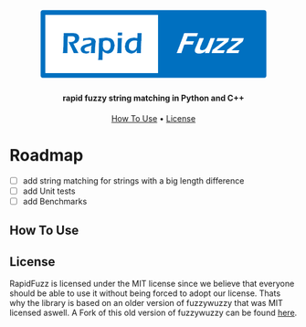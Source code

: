 <h1 align="center">
<img src="https://raw.githubusercontent.com/maxbachmann/rapidfuzz/dev/.github/RapidFuzz.png" alt="RapidFuzz" width="400">
</h1>
<h4 align="center">rapid fuzzy string matching in Python and C++ </h4>

<p align="center">
  <a href="#how-to-use">How To Use</a> •
  <a href="#license">License</a>
</p>

# Roadmap
- [ ] add string matching for strings with a big length difference
- [ ] add Unit tests
- [ ] add Benchmarks

## How To Use

## License
RapidFuzz is licensed under the MIT license since we believe that everyone should be able to use it without being forced to adopt our license. Thats why the library is based on an older version of fuzzywuzzy that was MIT licensed aswell.
A Fork of this old version of fuzzywuzzy can be found [here](https://github.com/rhasspy/fuzzywuzzy).
